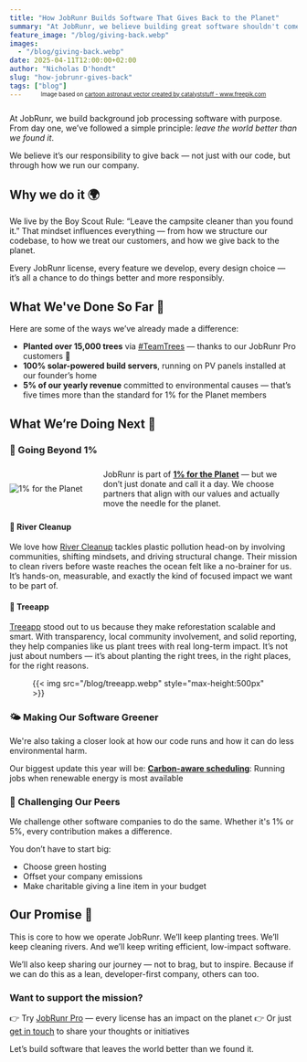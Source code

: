 ```yaml
---
title: "How JobRunr Builds Software That Gives Back to the Planet"
summary: "At JobRunr, we believe building great software shouldn't come at the cost of the planet. Here’s how we’re using our profits, and platform to leave the world better than we found it."
feature_image: "/blog/giving-back.webp"
images:
  - "/blog/giving-back.webp"
date: 2025-04-11T12:00:00+02:00
author: "Nicholas D'hondt"
slug: "how-jobrunr-gives-back"
tags: ["blog"]
---
```


<div style="text-align: center;margin: -2em 0 2em;">
<small style="font-size: 70%;">Image based on <a href='https://www.freepik.com/vectors/cartoon-astronaut'>cartoon astronaut vector created by catalyststuff - www.freepik.com</a></small>
</div>

At JobRunr, we build background job processing software with purpose. From day one, we’ve followed a simple principle: *leave the world better than we found it*.

We believe it’s our responsibility to give back — not just with our code, but through how we run our company.

## Why we do it 🌍

We live by the Boy Scout Rule: “Leave the campsite cleaner than you found it.” That mindset influences everything — from how we structure our codebase, to how we treat our customers, and how we give back to the planet.

Every JobRunr license, every feature we develop, every design choice — it’s all a chance to do things better and more responsibly.

## What We've Done So Far 🌱

Here are some of the ways we’ve already made a difference:

- **Planted over 15,000 trees** via <a href="https://teamtrees.org/search?q=jobrunr">#TeamTrees</a> — thanks to our JobRunr Pro customers 💚
- **100% solar-powered build servers**, running on PV panels installed at our founder’s home
- **5% of our yearly revenue** committed to environmental causes — that’s five times more than the standard for 1% for the Planet members


## What We’re Doing Next 🌿

### 💸 Going Beyond 1%

<div style="display: flex; align-items: center; gap: 1rem; margin: 1.5rem 0;">
  <img src="/blog/1ftp.png" alt="1% for the Planet" style="max-height: 100px; width: auto; flex-shrink: 0; margin-right: 20px;">
  <p style="margin: 0; min-width:50%">
    JobRunr is part of <strong><a href="https://directories.onepercentfortheplanet.org/profile/rosoco-bv-jobrunr">1% for the Planet</a></strong> — but we don’t just donate and call it a day.
    We choose partners that align with our values and actually move the needle for the planet.
  </p>
</div>



#### 🌊 River Cleanup
We love how [River Cleanup](https://www.river-cleanup.org/en) tackles plastic pollution head-on by involving communities, shifting mindsets, and driving structural change. Their mission to clean rivers before waste reaches the ocean felt like a no-brainer for us. It’s hands-on, measurable, and exactly the kind of focused impact we want to be part of.

#### 🌳 Treeapp
[Treeapp](https://www.thetreeapp.org/) stood out to us because they make reforestation scalable and smart. With transparency, local community involvement, and solid reporting, they help companies like us plant trees with real long-term impact. It’s not just about numbers — it’s about planting the right trees, in the right places, for the right reasons.
<figure>
    {{< img src="/blog/treeapp.webp" style="max-height:500px" >}}
</figure>



### 🌤️ Making Our Software Greener

We're also taking a closer look at how our code runs and how it can do less environmental harm. 

Our biggest update this year will be:
**[Carbon-aware scheduling](/en/blog/2024-03-21-carbon-aware-job-scheduling/)**: Running jobs when renewable energy is most available

### 🤝 Challenging Our Peers

We challenge other software companies to do the same. Whether it's 1% or 5%, every contribution makes a difference.

You don’t have to start big:
- Choose green hosting
- Offset your company emissions
- Make charitable giving a line item in your budget

## Our Promise 💚

This is core to how we operate JobRunr. We’ll keep planting trees. We’ll keep cleaning rivers. And we’ll keep writing efficient, low-impact software.

We’ll also keep sharing our journey — not to brag, but to inspire. Because if we can do this as a lean, developer-first company, others can too.

### Want to support the mission?

👉 Try [JobRunr Pro](https://www.jobrunr.io/en/pricing/) — every license has an impact on the planet
👉 Or just [get in touch](https://www.jobrunr.io/en/contact/) to share your thoughts or initiatives  

Let’s build software that leaves the world better than we found it.

<div style="display:none;>

![](/blog/1ftp.png "1 percent")

</div>